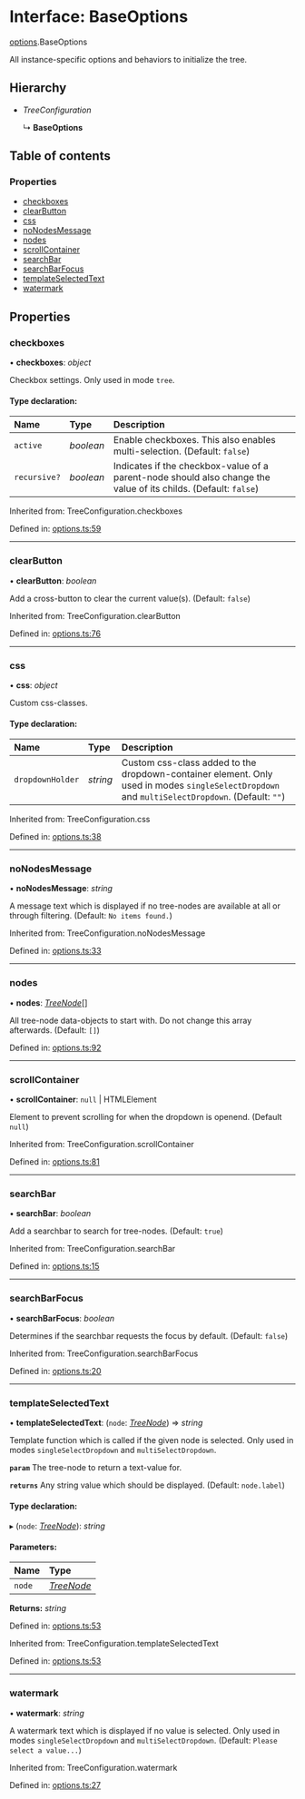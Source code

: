 # Interface: BaseOptions

[options](../modules/options.md).BaseOptions

All instance-specific options and behaviors to initialize the tree.

## Hierarchy

* *TreeConfiguration*

  ↳ **BaseOptions**

## Table of contents

### Properties

- [checkboxes](options.baseoptions.md#checkboxes)
- [clearButton](options.baseoptions.md#clearbutton)
- [css](options.baseoptions.md#css)
- [noNodesMessage](options.baseoptions.md#nonodesmessage)
- [nodes](options.baseoptions.md#nodes)
- [scrollContainer](options.baseoptions.md#scrollcontainer)
- [searchBar](options.baseoptions.md#searchbar)
- [searchBarFocus](options.baseoptions.md#searchbarfocus)
- [templateSelectedText](options.baseoptions.md#templateselectedtext)
- [watermark](options.baseoptions.md#watermark)

## Properties

### checkboxes

• **checkboxes**: *object*

Checkbox settings.
Only used in mode `tree`.

#### Type declaration:

| Name | Type | Description |
| :------ | :------ | :------ |
| `active` | *boolean* | Enable checkboxes. This also enables multi-selection. (Default: `false`) |
| `recursive?` | *boolean* | Indicates if the checkbox-value of a parent-node should also change the value of its childs. (Default: `false`) |

Inherited from: TreeConfiguration.checkboxes

Defined in: [options.ts:59](https://github.com/ckotzbauer/simple-tree-component/blob/a370806/src/types/options.ts#L59)

___

### clearButton

• **clearButton**: *boolean*

Add a cross-button to clear the current value(s). (Default: `false`)

Inherited from: TreeConfiguration.clearButton

Defined in: [options.ts:76](https://github.com/ckotzbauer/simple-tree-component/blob/a370806/src/types/options.ts#L76)

___

### css

• **css**: *object*

Custom css-classes.

#### Type declaration:

| Name | Type | Description |
| :------ | :------ | :------ |
| `dropdownHolder` | *string* | Custom css-class added to the dropdown-container element. Only used in modes `singleSelectDropdown` and `multiSelectDropdown`. (Default: `""`) |

Inherited from: TreeConfiguration.css

Defined in: [options.ts:38](https://github.com/ckotzbauer/simple-tree-component/blob/a370806/src/types/options.ts#L38)

___

### noNodesMessage

• **noNodesMessage**: *string*

A message text which is displayed if no tree-nodes are available at all or through filtering.
(Default: `No items found.`)

Inherited from: TreeConfiguration.noNodesMessage

Defined in: [options.ts:33](https://github.com/ckotzbauer/simple-tree-component/blob/a370806/src/types/options.ts#L33)

___

### nodes

• **nodes**: [*TreeNode*](tree_node.treenode.md)[]

All tree-node data-objects to start with. Do not change this array afterwards.
(Default: `[]`)

Defined in: [options.ts:92](https://github.com/ckotzbauer/simple-tree-component/blob/a370806/src/types/options.ts#L92)

___

### scrollContainer

• **scrollContainer**: ``null`` \| HTMLElement

Element to prevent scrolling for when the dropdown is openend. (Default `null`)

Inherited from: TreeConfiguration.scrollContainer

Defined in: [options.ts:81](https://github.com/ckotzbauer/simple-tree-component/blob/a370806/src/types/options.ts#L81)

___

### searchBar

• **searchBar**: *boolean*

Add a searchbar to search for tree-nodes. (Default: `true`)

Inherited from: TreeConfiguration.searchBar

Defined in: [options.ts:15](https://github.com/ckotzbauer/simple-tree-component/blob/a370806/src/types/options.ts#L15)

___

### searchBarFocus

• **searchBarFocus**: *boolean*

Determines if the searchbar requests the focus by default. (Default: `false`)

Inherited from: TreeConfiguration.searchBarFocus

Defined in: [options.ts:20](https://github.com/ckotzbauer/simple-tree-component/blob/a370806/src/types/options.ts#L20)

___

### templateSelectedText

• **templateSelectedText**: (`node`: [*TreeNode*](tree_node.treenode.md)) => *string*

Template function which is called if the given node is selected.
Only used in modes `singleSelectDropdown` and `multiSelectDropdown`.

**`param`** The tree-node to return a text-value for.

**`returns`** Any string value which should be displayed. (Default: `node.label`)

#### Type declaration:

▸ (`node`: [*TreeNode*](tree_node.treenode.md)): *string*

#### Parameters:

| Name | Type |
| :------ | :------ |
| `node` | [*TreeNode*](tree_node.treenode.md) |

**Returns:** *string*

Defined in: [options.ts:53](https://github.com/ckotzbauer/simple-tree-component/blob/a370806/src/types/options.ts#L53)

Inherited from: TreeConfiguration.templateSelectedText

Defined in: [options.ts:53](https://github.com/ckotzbauer/simple-tree-component/blob/a370806/src/types/options.ts#L53)

___

### watermark

• **watermark**: *string*

A watermark text which is displayed if no value is selected.
Only used in modes `singleSelectDropdown` and `multiSelectDropdown`.
(Default: `Please select a value...`)

Inherited from: TreeConfiguration.watermark

Defined in: [options.ts:27](https://github.com/ckotzbauer/simple-tree-component/blob/a370806/src/types/options.ts#L27)
